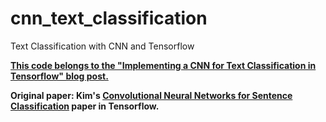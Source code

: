 # cnn_text_classification
Text Classification with CNN and Tensorflow

**[This code belongs to the "Implementing a CNN for Text Classification in Tensorflow" blog post.](http://www.wildml.com/2015/12/implementing-a-cnn-for-text-classification-in-tensorflow/)**

**Original paper: Kim's [Convolutional Neural Networks for Sentence Classification](http://arxiv.org/abs/1408.5882) paper in Tensorflow.**
